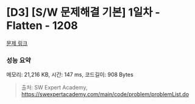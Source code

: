 # [D3] [S/W 문제해결 기본] 1일차 - Flatten - 1208 

[문제 링크](https://swexpertacademy.com/main/code/problem/problemDetail.do?contestProbId=AV139KOaABgCFAYh) 

### 성능 요약

메모리: 21,216 KB, 시간: 147 ms, 코드길이: 908 Bytes



> 출처: SW Expert Academy, https://swexpertacademy.com/main/code/problem/problemList.do